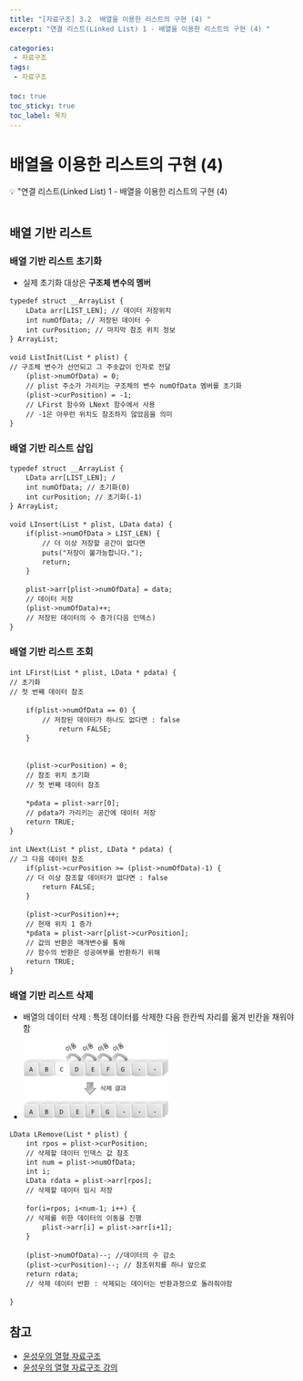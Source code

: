 ```yaml
---
title: "[자료구조] 3.2  배열을 이용한 리스트의 구현 (4) " 
excerpt: "연결 리스트(Linked List) 1 - 배열을 이용한 리스트의 구현 (4) "
 
categories:  
 - 자료구조
tags: 
 - 자료구조

toc: true
toc_sticky: true
toc_label: 목차
---
```

#  배열을 이용한 리스트의 구현 (4)

<aside>
💡 "연결 리스트(Linked List) 1  -  배열을 이용한 리스트의 구현 (4)
</aside>
<br>

## 배열 기반 리스트 
### 배열 기반 리스트 초기화
- 실제 초기화 대상은 **구조체 변수의 멤버**
```
typedef struct __ArrayList {
	LData arr[LIST_LEN]; // 데이터 저장위치
	int numOfData; // 저장된 데이터 수
	int curPosition; // 마지막 참조 위치 정보
} ArrayList;

void ListInit(List * plist) {
// 구조체 변수가 선언되고 그 주솟값이 인자로 전달
	(plist->numOfData) = 0; 
	// plist 주소가 가리키는 구조체의 변수 numOfData 멤버를 초기화 
	(plist->curPosition) = -1; 
	// LFirst 함수와 LNext 함수에서 사용
	// -1은 아무런 위치도 참조하지 않았음을 의미
}
```

### 배열 기반 리스트 삽입
```
typedef struct __ArrayList {
	LData arr[LIST_LEN]; /
	int numOfData; // 초기화(0)
	int curPosition; // 초기화(-1)
} ArrayList;

void LInsert(List * plist, LData data) {
	if(plist->numOfData > LIST_LEN) {
		// 더 이상 저장할 공간이 없다면
		puts("저장이 불가능합니다.");
		return;
	}

	plist->arr[plist->numOfData] = data;  
	// 데이터 저장
	(plist->numOfData)++; 
	// 저장된 데이터의 수 증가(다음 인덱스)
}
```

### 배열 기반 리스트 조회

```
int LFirst(List * plist, LData * pdata) {
// 초기화 
// 첫 번째 데이터 참조	
	
	if(plist->numOfData == 0) {
		// 저장된 데이터가 하나도 없다면 : false
			return FALSE;
	}


	(plist->curPosition) = 0; 
	// 참조 위치 초기화
	// 첫 번째 데이터 참조

	*pdata = plist->arr[0]; 
	// pdata가 가리키는 공간에 데이터 저장
	return TRUE;
}

int LNext(List * plist, LData * pdata) {
// 그 다음 데이터 참조
	if(plist->curPosition >= (plist->numOfData)-1) {
	// 더 이상 참조할 데이터가 없다면 : false	
		return FALSE;
	}

	(plist->curPosition)++; 
	// 현재 위치 1 증가
	*pdata = plist->arr[plist->curPosition];  
	// 값의 반환은 매개변수를 통해
	// 함수의 반환은 성공여부를 반환하기 위해
	return TRUE;
}
```

### 배열 기반 리스트 삭제
- 배열의 데이터 삭제 : 특정 데이터를 삭제한 다음 한칸씩 자리를 옮겨 빈칸을 채워야함
- ![배열삭제](/assets/images/posts/data15.png)
```
LData LRemove(List * plist) {
	int rpos = plist->curPosition;  
	// 삭제할 데이터 인덱스 값 참조
	int num = plist->numOfData;
	int i;
	LData rdata = plist->arr[rpos]; 
	// 삭제할 데이터 임시 저장

	for(i=rpos; i<num-1; i++) {
	// 삭제를 위한 데이터의 이동을 진행
		plist->arr[i] = plist->arr[i+1];
	}

	(plist->numOfData)--; //데이터의 수 감소
	(plist->curPosition)--; // 참조위치를 하나 앞으로
	return rdata; 
	// 삭제 데이터 반환 : 삭제되는 데이터는 반환과정으로 돌려줘야함

}
```

## 참고

- [윤성우의 열혈 자료구조](https://book.naver.com/bookdb/book_detail.nhn?bid=6809127)  <br>
- [윤성우의 열혈 자료구조 강의](http://www.orentec.co.kr/teachlist/DA_ST_1/teach_sub1.php)
